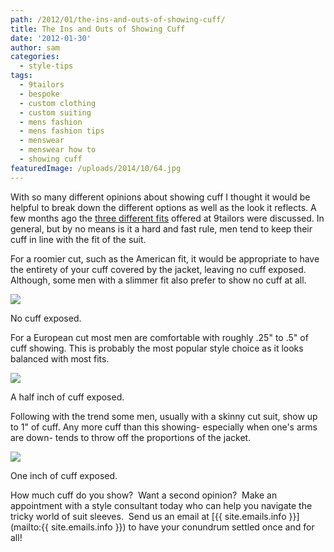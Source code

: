 ```yaml
---
path: /2012/01/the-ins-and-outs-of-showing-cuff/
title: The Ins and Outs of Showing Cuff
date: '2012-01-30'
author: sam
categories:
  - style-tips
tags:
  - 9tailors
  - bespoke
  - custom clothing
  - custom suiting
  - mens fashion
  - mens fashion tips
  - menswear
  - menswear how to
  - showing cuff
featuredImage: /uploads/2014/10/64.jpg
---
```

With so many different opinions about showing cuff I thought it would be helpful to break down the different options as well as the look it reflects. A few months ago the [three different fits](http://2011/08/defining-fit.html) offered at 9tailors were discussed. In general, but by no means is it a hard and fast rule, men tend to keep their cuff in line with the fit of the suit.

For a roomier cut, such as the American fit, it would be appropriate to have the entirety of your cuff covered by the jacket, leaving no cuff exposed. Although, some men with a slimmer fit also prefer to show no cuff at all.

[![](http://4.bp.blogspot.com/-Cdqt346yUKo/TyGIxhYOVKI/AAAAAAAABIE/IWA_bGDxbzI/s320/cuff_1.jpg)](http://4.bp.blogspot.com/-Cdqt346yUKo/TyGIxhYOVKI/AAAAAAAABIE/IWA_bGDxbzI/s1600/cuff_1.jpg)

No cuff exposed.

For a European cut most men are comfortable with roughly .25" to .5" of cuff showing. This is probably the most popular style choice as it looks balanced with most fits.

[![](http://1.bp.blogspot.com/-0VF0ATTRlUc/TyGIzmjDqpI/AAAAAAAABIM/X5FBWRSMURA/s320/cuff_2.jpg)](http://1.bp.blogspot.com/-0VF0ATTRlUc/TyGIzmjDqpI/AAAAAAAABIM/X5FBWRSMURA/s1600/cuff_2.jpg)

A half inch of cuff exposed.

Following with the trend some men, usually with a skinny cut suit, show up to 1" of cuff. Any more cuff than this showing- especially when one's arms are down- tends to throw off the proportions of the jacket.

[![](http://4.bp.blogspot.com/-D0KyQ-v-KGA/TyGIu30bqlI/AAAAAAAABH8/h9EQMlC1I3A/s320/cuff_3.jpg)](http://4.bp.blogspot.com/-D0KyQ-v-KGA/TyGIu30bqlI/AAAAAAAABH8/h9EQMlC1I3A/s1600/cuff_3.jpg)

One inch of cuff exposed.

How much cuff do you show?  Want a second opinion?  Make an appointment with a style consultant today who can help you navigate the tricky world of suit sleeves.  Send us an email at [{{ site.emails.info }}](mailto:{{ site.emails.info }}) to have your conundrum settled once and for all!